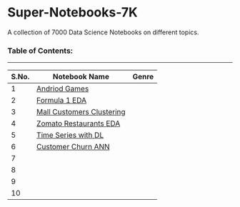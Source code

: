 # Super-Notebooks-7K
A collection of 7000 Data Science Notebooks on different topics.

### Table of Contents:

<hr>

| S.No. | Notebook Name | Genre | 
|-------|---------------|-------|
| 1 | [Andriod Games](https://github.com/DataMinati/Super-Notebooks-7K/blob/main/Android_Games_EDA.ipynb) |
| 2 | [Formula 1 EDA](https://github.com/DataMinati/Super-Notebooks-7K/blob/main/Formula_1_EDA.ipynb) |
| 3 | [Mall Customers Clustering](https://github.com/DataMinati/Super-Notebooks-7K/blob/main/Mall_Customer_Clustering.ipynb) |
| 4 | [Zomato Restaurants EDA](https://github.com/DataMinati/Super-Notebooks-7K/blob/main/Zomato_Analysis.ipynb) |
| 5 | [Time Series with DL]() |
| 6 | [Customer Churn ANN](https://github.com/DataMinati/Super-Notebooks-7K/blob/main/Deep_Churning.ipynb) |
| 7 |  |  |
| 8 |  |  |
| 9 |  |  |
| 10 |  |  |
